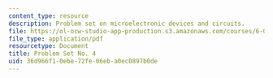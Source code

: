 ```yaml
---
content_type: resource
description: Problem set on microelectronic devices and circuits.
file: https://ol-ocw-studio-app-production.s3.amazonaws.com/courses/6-012-microelectronic-devices-and-circuits-fall-2009/36d966f10ebe72fe06eba0ec0897b0de_MIT6_012F09_assn04.pdf
file_type: application/pdf
resourcetype: Document
title: Problem Set No. 4
uid: 36d966f1-0ebe-72fe-06eb-a0ec0897b0de
---
```

